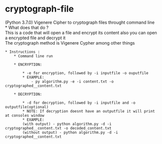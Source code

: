 # cryptograph-file
(Python 3.7.0) Vigenere Cipher to cryptograph files throught command line<br/>
    * What does that do ?<br/>
        This is a code that will open a file and encrypt its content also you can open a encrypted file and decrypt it<br/>
        The cryptograph method is Vigenere Cypher among other things<br/>
    
    * Instructions :
        * Command line run
    
        * ENCRYPTION:

            * -e for encryption, followed by -i inputfile -o ouputfile
            * EXAMPLE:
                - py algorithm.py -e -i content.txt -o cryptographed__content.txt

        * DECRYPTION:

            * -d for decryption, followed by -i inputfile and -o outputfile(optional)
            * NOTE: If decryption doesnt have an outputfile it will print at consoles window
            * EXAMPLE:
            (with output) - python algorithm.py -d -i cryptographed__content.txt -o decoded_content.txt
            (without output) - python algorithm.py -d -i cryptographed__content.txt
